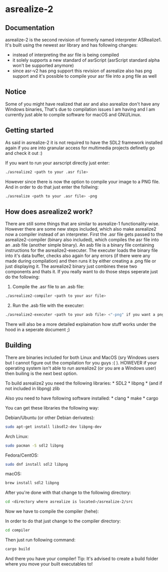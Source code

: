 # asrealize-2


Documentation
-------------

asrealize-2 is the second revision of formerly named interpreter ASRealize1. It's built using the newest asr library and has following changes:

 - instead of interpreting the asr file is being compiled
 - it solely supports a new standard of asrScript (asrScript standard alpha won't be supported anymore)
 - since asr-v2 has png support this revision of asrealize also has png support and it's possible to compile your asr file into a png file as well


Notice
------

Some of you might have realized that asr and also asrealize don't have any Windows binaries, That's due to compilation issues I am having and I am currently
just able to compile software for macOS and GNU/Linux.


Getting started
---------------

As said in asrealize-2 it is not required to have the SDL2 framework installed again if you are into granular access for multimedia projects definetly go and check it out :)

If you want to run your asrscript directly just enter:
```bash
./asrealize2 <path to your .asr file>
```

However since there is now the option to compile your image to a PNG file. And in order to do that just enter the follwing:
```bash
./asrealize <path to your .asr file> -png
```

How does asrealize2 work?
-------------------------

There are still some things that are similar to asrealize-1 functionality-wise. However there are some new steps included, which also make asrealize2 now a compiler instead of an interpreter.
First the .asr file gets passed to the asrealize2-compiler (binary also included), which compiles the asr file into an .asb file (another simple binary). An asb file is a binary file containing instructions for the asrealize2-executer. The executer loads the binary file into it's data buffer, checks also again for any errors (if there were any made during compilation) and then runs it by either creating a .png file or just displaying it. The asrealize2 binary just combines these two components and thats it. If you really want to do those steps seperate just do the following:

 1) Compile the .asr file to an .asb file:
```bash
./asrealize2-compiler <path to your asr file>
```

 2) Run the .asb file with the executer:
```bash
./asrealize2-executer <path to your asb file> <"-png" if you want a png>
```

There will also be a more detailed explaination how stuff works under the hood in a seperate document ;)


Building
--------



There are binaries included for both Linux and MacOS (sry Windows users but I cannot figure out the compilation for you guys :( ). HOWEVER if your operating system isn't able to run asrealize2 (or you are a Windows user) then builing is the next best option.

To build asrealize2 you need the following libraries:
	* SDL2
	* libpng
	* (and if not included in libpng) zlib

Also you need to have following software installed:
	* clang
	* make
	* cargo

You can get these libraries the following way:

Debian/Ubuntu (or other Debian derivates):

```bash
sudo apt-get install libsdl2-dev libpng-dev
```

Arch Linux:
```bash
sudo pacman -S sdl2 libpng 
```

Fedora/CentOS:
```bash
sudo dnf install sdl2 libpng
```

macOS:
```bash
brew install sdl2 libpng
```

After you're done with that change to the following directory:
```bash
cd <directory where asrealize is located>/asrealize-2/src
```

Now we have to compile the compiler (hehe):

In order to do that just change to the compiler directory:
```bash
cd compiler
```

Then just run following command:
```bash
cargo build
```

And there you have your compiler!
Tip: It's advised to create a build folder where you move your built executables to!



